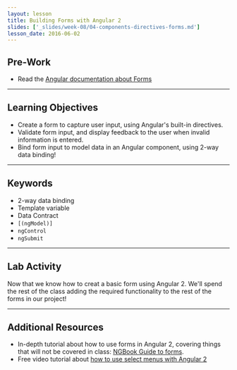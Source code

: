 ```yaml
---
layout: lesson
title: Building Forms with Angular 2
slides: ['_slides/week-08/04-components-directives-forms.md']
lesson_date: 2016-06-02
---
```


## Pre-Work

- Read the [Angular documentation about Forms](https://angular.io/docs/ts/latest/guide/forms.html)

---

## Learning Objectives

- Create a form to capture user input, using Angular's built-in directives.
- Validate form input, and display feedback to the user when invalid information is entered.
- Bind form input to model data in an Angular component, using 2-way data binding!

---

## Keywords

- 2-way data binding
- Template variable
- Data Contract
- `[(ngModel)]`
- `ngControl`
- `ngSubmit`

---

## Lab Activity

Now that we know how to creat a basic form using Angular 2. We'll spend the
rest of the class adding the required functionality to the rest of
the forms in our project!


---

## Additional Resources

- In-depth tutorial about how to use forms in Angular 2, covering things that will not be covered in class: [NGBook Guide to forms](http://blog.ng-book.com/the-ultimate-guide-to-forms-in-angular-2/).
- Free video tutorial about [how to use select menus with Angular 2](https://egghead.io/lessons/angular-2-build-a-select-dropdown-with-ngfor-in-angular-2)
